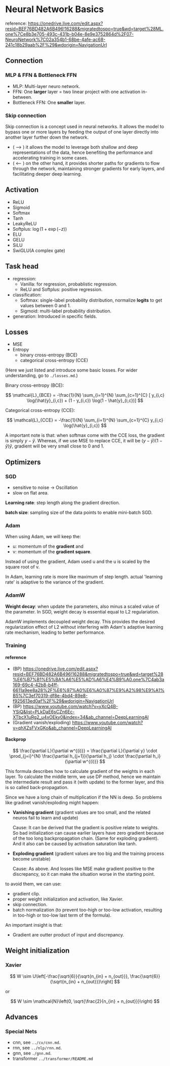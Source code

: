 # Neural Network Basics
reference: https://onedrive.live.com/edit.aspx?resid=BEF76BD482A6B496!16288&migratedtospo=true&wd=target%28ML.one%7Ce8b3e705-493c-431b-b04e-8e9e3752864d%2F07-NeuroNetwork%7C02a354b1-68be-4afe-ac68-241c18b29aab%2F%29&wdorigin=NavigationUrl

## Connection


### MLP & FFN & Bottleneck FFN
- MLP: Multi-layer neuro network.
- FFN: One **larger** layer = two linear project with one activation in-between. 
- Bottleneck FFN: One **smaller** layer.

### Skip connection
Skip connection is a concept used in neural networks. 
It allows the model to bypass one or more layers by feeding the output of one layer directly into another layer further down the network.
- ( --> ) it allows the model to leverage both shallow and deep representations of the data, hence benefiting the performance and accelerating training in some cases.
- ( <-- ) on the other hand, it provides shorter paths for gradients to flow through the network, maintaining stronger gradients for early layers, and facilitating deeper deep learning.


## Activation

- ReLU
- Sigmoid
- Softmax
- Tanh
- LeakyReLU
- Softplus: $\log(1+\exp(-z))$
- ELU
- GELU
- SiLU
- SwiGLU(A complex gate)

## Task head

- regression:
  - Vanilla: for regression, probablistic regression.
  - ReLU and Softplus: positive regression.
- classification:
  - Softmax: single-label probability distribution, normalize **logits** to get values between 0 and 1.
  - Sigmoid: multi-label probability distribution.
- generation: Introduced in specific fields.

  
## Losses
- MSE
- Entropy
    - binary cross-entropy (BCE)
    - categorical cross-entropy (CCE)

(Here we just listed and introduce some basic losses. For wider understanding, go to `./losses.md`.)

Binary cross-entropy (BCE):

$$
\mathcal{L}_{BCE} = -\frac{1}{N} \sum_{i=1}^{N} \sum_{c=1}^{C} [ y_{i,c} \log(\hat{y}_{i,c}) + (1 - y_{i,c}) \log(1 - \hat{y}_{i,c})]
$$

Categorical cross-entropy (CCE):

$$
\mathcal{L}_{CCE} = -\frac{1}{N} \sum_{i=1}^{N} \sum_{c=1}^{C} y_{i,c} \log(\hat{y}_{i,c})
$$

A important note is that: when softmax come with the CCE loss, the gradient is simply $y - \hat{y}$. Whereas, if we use MSE to replace CCE, 
it will be $(y - \hat{y})(1 - \hat{y})\hat{y}$, gradient will be very small close to 0 and 1. 


## Optimizers

### SGD
- sensitive to noise -> Oscillation
- slow on flat area.

**Learning rate**: step length along the gradient direction. 

**batch size**: sampling size of the data points to enable mini-batch SGD.

### Adam
When using Adam, we will keep the:
- u: momentum of the **gradient** and 
- v: momentum of the **gradient square**.

Instead of using the gradient, Adam used u and the u is scaled by the square root of v.

In Adam, learning rate is more like maximum of step length. actual 'learning rate' is adaptive to the variance of the gradient. 


### AdamW

**Weight decay**: when update the parameters, also minus a scaled value of the parameter. In SGD, weight decay is essential equal to L2 regulariation.

AdamW implements decoupled weight decay. This provides the desired regularization effect of L2 without interfering with Adam's adaptive learning rate mechanism, leading to better performance.

### Training
#### reference
  - (BP) https://onedrive.live.com/edit.aspx?resid=BEF76BD482A6B496!16288&migratedtospo=true&wd=target%28%E6%B7%B1%E5%BA%A6%E5%AD%A6%E4%B9%A0.one%7C4ab3a169-69c4-42b8-b4ff-6611a9ee8a28%2F%E6%97%A0%E6%A0%87%E9%A2%98%E9%A1%B5%7C3ef70319-df8e-4bd4-89e8-f925613ed0af%2F%29&wdorigin=NavigationUrl
  - (BP) https://www.youtube.com/watch?v=yXcQ4B-YSjQ&list=PLkDaE6sCZn6Ec-XTbcX1uRg2_u4xOEky0&index=34&ab_channel=DeepLearningAI
  - (Gradient vanish/exploding)  https://www.youtube.com/watch?v=qhXZsFVxGKo&ab_channel=DeepLearningAI

#### Backprop

$$
\frac{\partial L}{\partial w^{(i)}} = \frac{\partial L}{\partial y} \cdot \prod_{j=i}^{N} \frac{\partial h_{j+1}}{\partial h_j} \cdot \frac{\partial h_i}{\partial w^{(i)}}
$$

This formula describes how to calculate gradient of the weights in each layer. 
To calculate the middle term, we use DP method, hence we maintain the intermediate result and pass it (with update) 
to the former layer, and this is so called back-propagation.

Since we have a long chain of multiplication if the NN is deep. So problems like gradinet vanish/exploding might happen:

- **Vanishing gradient** (gradient values are too small, and the related neuros fail to learn and update) 
  
  Cause: It can be derived that the gradient is positive relate to weights. So bad initialization can cause earlier layers have zero gradient because of the too long backpropagation chain. (Same for exploding gradient). And it also can be caused by activation saturation like tanh.

- **Exploding gradient** (gradient values are too big and the training process become unstable)
  
  Cause: As above. And losses like MSE make gradient positive to the discrepancy, so it can make the situation worse in the starting point.

to avoid them, we can use:
- gradient clip.
- proper weight initialization and activation, like Xavier.
- skip connection.
- batch normalization (to prevent too-high or too-low activation, resulting in too-high or too-low last term of the formula).


An important insight is that:
- Gradient are outter product of input and discrepancy. 


## Weight initialization

### Xavier

$$
W \sim U\left[-\frac{\sqrt{6}}{\sqrt{n_{in} + n_{out}}}, \frac{\sqrt{6}}{\sqrt{n_{in} + n_{out}}}\right]
$$

or

$$
W \sim \mathcal{N}\left(0, \sqrt{\frac{2}{n_{in} + n_{out}}}\right)
$$

## Advances

### Special Nets
- cnn, see `../cv/cnn.md`.
- rnn, see `../nlp/rnn.md`.
- gnn, see `./gnn.md`.
- transformer `../transformer/README.md`